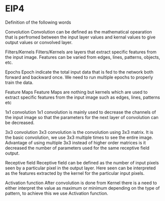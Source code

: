 # EIP4

Definition of the following words

Convolution
 Convolution can be defined as the mathematical opearation that is perfromed between the input layer values and kernal values to give output values or convolved layer.

Filters/Kernels
  Filters/Kernels are layers that extract specific features from the input image. Features can be varied from edges, lines, patterns, objects, etc.

Epochs
  Epoch indicate the total input data that is fed to the network both forward and backward once. We need to run multiple epochs to properly train the data.

Feature Maps
  Feature Maps are nothing but kernels which are used to extract specific features from the input image such as edges, lines, patterns etc

1x1 convolution
 1x1 convolution is mainly used to decrease the channels of the input image so that the parameters for the next layer of convolution can be decreased.

3x3 convolution
  3x3 convolution is the convolution using 3x3 matrix. It is the basic convolution, we use 3x3 multiple times to see the entire image. Advantage of using multiple 3x3 instead of higher order matrices is it decreased the number of parameters used for the same receptive field output.

Receptive field
  Receptive field can be defined as the number of input pixels seen by a particular pixel in the output layer. Here seen can be interpreted as the features extracted by the kernel for the particular input pixels.

Activation function
 After convolution is done from Kernel there is a need to either interpret the value as maximum or minimum depending on the type of pattern, to achieve this we use Activation function.
